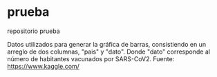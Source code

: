 # prueba
repositorio prueba

Datos utilizados para generar la gráfica de barras, consistiendo en un arreglo de dos columnas, "pais" y "dato". Donde "dato" corresponde al número de habitantes vacunados por SARS-CoV2. Fuente: https://www.kaggle.com/
